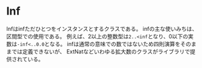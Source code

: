 # Inf

Infはinfただひとつをインスタンスとするクラスである。
infの主な使いみちは、区間型での使用である。
例えば、2以上の整数型は`2..<inf`となり、0以下の実数は`-inf<..0.0`となる。
infは通常の意味での数ではないため四則演算をそのままでは定義できないが、
ExtNatなどいわゆる拡大数のクラスがライブラリで提供されている。
